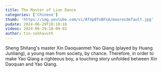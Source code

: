 ```yaml
---
title: The Master of Lion Dance
categories: ['Chinese']
thumb: 'https://img.youtube.com/vi/8fnp0TvBFxA/maxresdefault.jpg'
pudate: 2024-06-29T18:10:16
videos: 2024-06-29-18-09-02
author: tin-sokhavuth
---
```

Sheng Shitang's master Xin Daoquanmet Yao Qiang (played by Huang Junliang), a young man from society, by chance. Therefore, in order to make Yao Qiang a righteous boy, a touching story unfolded between Xin Daoquan and Yao Qiang.